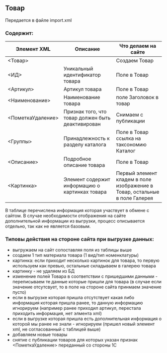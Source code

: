 ## Товар
Передается в файле import.xml

### Содержит:
| Элемент XML                     | Описание                                      | Что делаем на сайте      |
|---------------------------------|-----------------------------------------------|--------------------------|
|<Товар>                          |                                               |Создаем Товар             |
|<ИД>                             |Уникальный идентификатор товара                |Поле в Товар              |
|<Артикул>                        |Артикул товара                                 |Поле в Товар              |
|<Наименование>                   |Наименование товара                            |поле Заголовок в товар    |
|<ПометкаУдаление>                |Признак того, что товар должен быть деактивирован|Снимаем с публикации|
|<Группы>                         |Принадлежность к разделу каталога              |Поле в Товар ссылка на таксономию Каталог|
|<Описание>                       |Подробное описание товара                      |Поле в Товар              |
|<Картинка>                       |Элемент содержит информацию о картинках товара |Первый элемент кладем в поле изображение в Товар, остальные в поле Галерея|

В таблице перечислена информация которая участвует в обмене с сайтом. В случае необходимости отображения на сайте дополнительной информации из выгрузки, процесс описывается отдельно, так как не является базовым.

### Типовы действия на стороне сайта при выгрузке данных:
  * выгружаем на сайт сопоставляя поля из таблицы выше
  * создаем 1 тип материала товара (1 вид/тип номенклатуры)
  * картинка: если приходит несколько картинок для товара, то первую используем как превью, остальные складываем в галерею товара
  * картинку - не удаляем из БД
  * изменение полей Товара в соответствии с пришедшими данными - переписываем те данные которые пришли для товара (в случае если значение отсутсвует, то в поле на стороне сайта принмаем значение пусто)
  * если в выгрузке которая пришла отсутствует какая либо информация которая пришла ранее, то данную информацию игнорируем (например ранее приходил артикул, перестала приходить информация, нет элмента xml)
  * если в выгрузке которая пришла есть дополнительная информация о которой мы ранее не знали - игнорируем (пришел новый элемент xml, не согласованный с таблицей выше)
  * добавляем новые товары
  * снятие с публикации товаров для которых указан признак <ПометкаУдаление> переданный со стороны 1С
